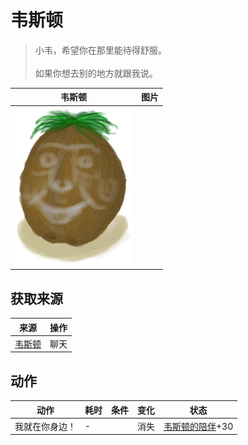 # 韦斯顿  
> 小韦，希望你在那里能待得舒服。<br><br>如果你想去别的地方就跟我说。  
  
  韦斯顿  |   图片   
 ----  |  ----:   
   |  ![](Sprite/Weston.png)   
  
## 获取来源  
来源  |  操作  
----  |  ----  
[韦斯顿](Weston.md)  |  聊天  
## 动作  
动作  |  耗时  |  条件  |  变化  |  状态  
----  |  ----  |  ----  |  ----  |  ----  
我就在你身边！<br>  |  -  |    |  消失  |  [韦斯顿的陪伴](WestonCompany.md)+30  
